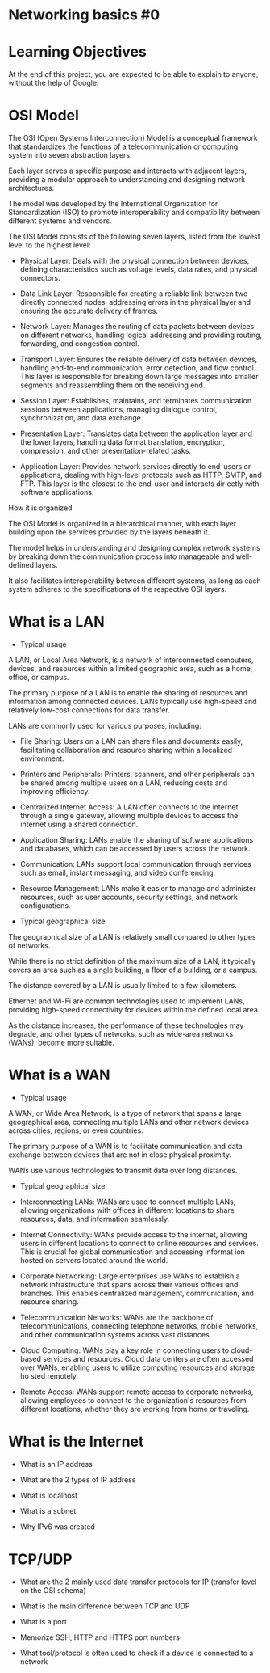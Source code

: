 # Networking basics #0

# Learning Objectives
At the end of this project, you are expected to be able to explain to anyone, without the help of Google:

# OSI Model

The OSI (Open Systems Interconnection) Model is a conceptual framework that standardizes the functions of a telecommunication or computing system into seven abstraction layers. 

Each layer serves a specific purpose and interacts with adjacent layers, providing a modular approach to understanding and designing network architectures. 

The model was developed by the International Organization for Standardization (ISO) to promote interoperability and compatibility between different systems and vendors.


The OSI Model consists of the following seven layers, listed from the lowest level to the highest level:

 * Physical Layer: Deals with the physical connection between devices, defining characteristics such as voltage levels, data rates, and physical connectors.

 * Data Link Layer: Responsible for creating a reliable link between two directly connected nodes, addressing errors in the physical layer and ensuring the accurate delivery of frames.

 * Network Layer: Manages the routing of data packets between devices on different networks, handling logical addressing and providing routing, forwarding, and congestion control.

 * Transport Layer: Ensures the reliable delivery of data between devices, handling end-to-end communication, error detection, and flow control. This layer is responsible for breaking down large messages into    smaller segments and reassembling them on the receiving end.

 * Session Layer: Establishes, maintains, and terminates communication sessions between applications, managing dialogue control, synchronization, and data exchange.

 * Presentation Layer: Translates data between the application layer and the lower layers, handling data format translation, encryption, compression, and other presentation-related tasks.

 * Application Layer: Provides network services directly to end-users or applications, dealing with high-level protocols such as HTTP, SMTP, and FTP. This layer is the closest to the end-user and interacts dir   ectly with software applications.


How it is organized

The OSI Model is organized in a hierarchical manner, with each layer building upon the services provided by the layers beneath it. 

The model helps in understanding and designing complex network systems by breaking down the communication process into manageable and well-defined layers. 

It also facilitates interoperability between different systems, as long as each system adheres to the specifications of the respective OSI layers.

# What is a LAN

* Typical usage

A LAN, or Local Area Network, is a network of interconnected computers, devices, and resources within a limited geographic area, such as a home, office, or campus. 

The primary purpose of a LAN is to enable the sharing of resources and information among connected devices. LANs typically use high-speed and relatively low-cost connections for data transfer.

LANs are commonly used for various purposes, including:

 * File Sharing: Users on a LAN can share files and documents easily, facilitating collaboration and resource sharing within a localized environment.

 * Printers and Peripherals: Printers, scanners, and other peripherals can be shared among multiple users on a LAN, reducing costs and improving efficiency.

 * Centralized Internet Access: A LAN often connects to the internet through a single gateway, allowing multiple devices to access the internet using a shared connection.

 * Application Sharing: LANs enable the sharing of software applications and databases, which can be accessed by users across the network.

 * Communication: LANs support local communication through services such as email, instant messaging, and video conferencing.

 * Resource Management: LANs make it easier to manage and administer resources, such as user accounts, security settings, and network configurations.

* Typical geographical size

The geographical size of a LAN is relatively small compared to other types of networks. 

While there is no strict definition of the maximum size of a LAN, it typically covers an area such as a single building, a floor of a building, or a campus. 

The distance covered by a LAN is usually limited to a few kilometers. 

Ethernet and Wi-Fi are common technologies used to implement LANs, providing high-speed connectivity for devices within the defined local area. 

As the distance increases, the performance of these technologies may degrade, and other types of networks, such as wide-area networks (WANs), become more suitable.

# What is a WAN

* Typical usage

A WAN, or Wide Area Network, is a type of network that spans a large geographical area, connecting multiple LANs and other network devices across cities, regions, or even countries. 

The primary purpose of a WAN is to facilitate communication and data exchange between devices that are not in close physical proximity. 

WANs use various technologies to transmit data over long distances.

* Typical geographical size

 * Interconnecting LANs: WANs are used to connect multiple LANs, allowing organizations with offices in different locations to share resources, data, and information seamlessly.

 * Internet Connectivity: WANs provide access to the internet, allowing users in different locations to connect to online resources and services. This is crucial for global communication and accessing informat   ion hosted on servers located around the world.

 * Corporate Networking: Large enterprises use WANs to establish a network infrastructure that spans across their various offices and branches. This enables centralized management, communication, and resource    sharing.

 * Telecommunication Networks: WANs are the backbone of telecommunications, connecting telephone networks, mobile networks, and other communication systems across vast distances.

 * Cloud Computing: WANs play a key role in connecting users to cloud-based services and resources. Cloud data centers are often accessed over WANs, enabling users to utilize computing resources and storage ho   sted remotely.

 * Remote Access: WANs support remote access to corporate networks, allowing employees to connect to the organization's resources from different locations, whether they are working from home or traveling.

# What is the Internet

* What is an IP address

* What are the 2 types of IP address

* What is localhost

* What is a subnet

* Why IPv6 was created

# TCP/UDP

* What are the 2 mainly used data transfer protocols for IP (transfer level on the OSI schema)

* What is the main difference between TCP and UDP

* What is a port

* Memorize SSH, HTTP and HTTPS port numbers

* What tool/protocol is often used to check if a device is connected to a network
